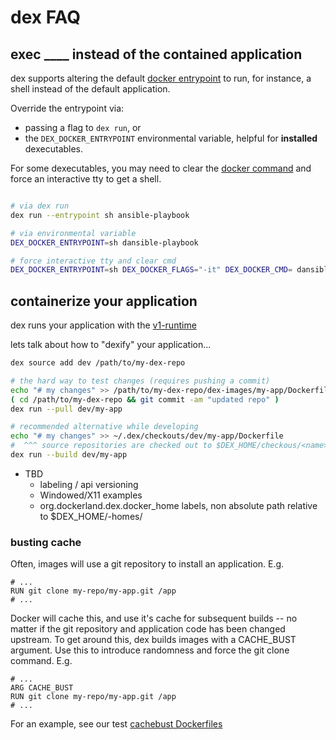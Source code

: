 # dex FAQ

## exec ____ instead of the contained application

dex supports altering the default [docker entrypoint](https://docs.docker.com/engine/reference/builder/#/entrypoint) to run, for instance, a shell instead of the default application.

Override the entrypoint via:
  * passing a flag to `dex run`, or
  * the `DEX_DOCKER_ENTRYPOINT` environmental variable, helpful for **installed** dexecutables.

For some dexecutables, you may need to clear the [docker command](https://docs.docker.com/engine/reference/builder/#/cmd) and force an interactive tty to get a shell.

```sh

# via dex run
dex run --entrypoint sh ansible-playbook

# via environmental variable
DEX_DOCKER_ENTRYPOINT=sh dansible-playbook

# force interactive tty and clear cmd
DEX_DOCKER_ENTRYPOINT=sh DEX_DOCKER_FLAGS="-it" DEX_DOCKER_CMD= dansible-playbook
```

## containerize your application

dex runs your application with the [v1-runtime](v1-runtime.md)

lets talk about how to "dexify" your application...

```sh
dex source add dev /path/to/my-dex-repo

# the hard way to test changes (requires pushing a commit)
echo "# my changes" >> /path/to/my-dex-repo/dex-images/my-app/Dockerfile
( cd /path/to/my-dex-repo && git commit -am "updated repo" )
dex run --pull dev/my-app

# recommended alternative while developing
echo "# my changes" >> ~/.dex/checkouts/dev/my-app/Dockerfile
#  ^^^ source repositories are checked out to $DEX_HOME/checkous/<name>
dex run --build dev/my-app

```

* TBD
  * labeling / api versioning
  * Windowed/X11 examples
  * org.dockerland.dex.docker_home labels, non absolute path relative to $DEX_HOME/<api>-homes/<label>

### busting cache

Often, images will use a git repository to install an application. E.g.

```
# ...
RUN git clone my-repo/my-app.git /app
# ...
```

Docker will cache this, and use it's cache for subsequent builds -- no matter
if the git repository and application code has been changed upstream. To get
around this, dex builds images with a CACHE_BUST argument. Use this to introduce
randomness and force the git clone command. E.g.

```
# ...
ARG CACHE_BUST
RUN git clone my-repo/my-app.git /app
# ...
```

For an example, see our test [cachebust Dockerfiles](../tests/fixtures/images/cachebust)

